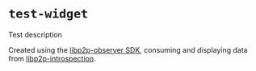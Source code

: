 # `test-widget`

Test description

Created using the [libp2p-observer SDK](), consuming and displaying data from [libp2p-introspection]().
